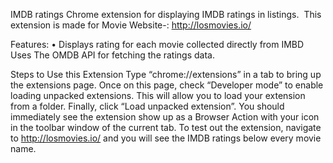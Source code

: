 IMDB ratings
Chrome extension for displaying IMDB ratings in listings. 
This extension is made for Movie Website-: http://losmovies.io/

Features:
	•	Displays rating for each movie collected directly from IMBD 
Uses The OMDB API for fetching the ratings data.


Steps to Use this Extension
Type “chrome://extensions” in a tab to bring up the extensions page.
Once on this page, check “Developer mode” to enable loading unpacked extensions. This will allow you to load your extension from a folder.
Finally, click “Load unpacked extension”.
You should immediately see the extension show up as a Browser Action with your icon in the toolbar window of the current tab.
To test out the extension, navigate to http://losmovies.io/ and you will see the IMDB ratings below every movie name.

